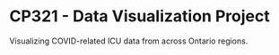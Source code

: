 # CP321 - Data Visualization Project
Visualizing COVID-related ICU data from across Ontario regions.
